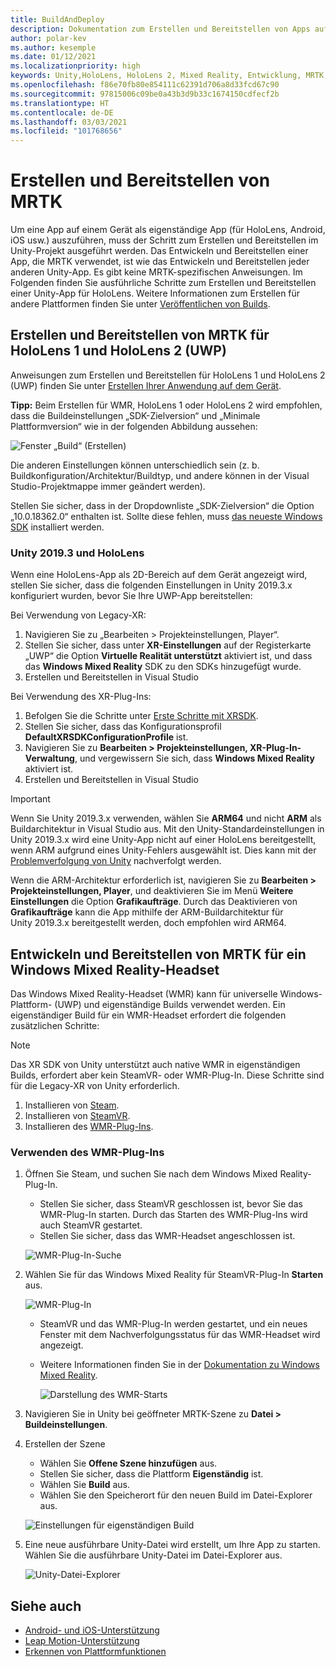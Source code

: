 ```yaml
---
title: BuildAndDeploy
description: Dokumentation zum Erstellen und Bereitstellen von Apps auf verschiedenen Geräten.
author: polar-kev
ms.author: kesemple
ms.date: 01/12/2021
ms.localizationpriority: high
keywords: Unity,HoloLens, HoloLens 2, Mixed Reality, Entwicklung, MRTK, Visual Studio, Android, iOS
ms.openlocfilehash: f86e70fb80e854111c62391d706a8d33fcd67c90
ms.sourcegitcommit: 97815006c09be0a43b3d9b33c1674150cdfecf2b
ms.translationtype: HT
ms.contentlocale: de-DE
ms.lasthandoff: 03/03/2021
ms.locfileid: "101768656"
---
```

# <a name="building-and-deploying-mrtk"></a>Erstellen und Bereitstellen von MRTK

Um eine App auf einem Gerät als eigenständige App (für HoloLens, Android, iOS usw.) auszuführen, muss der Schritt zum Erstellen und Bereitstellen im Unity-Projekt ausgeführt werden. Das Entwickeln und Bereitstellen einer App, die MRTK verwendet, ist wie das Entwickeln und Bereitstellen jeder anderen Unity-App. Es gibt keine MRTK-spezifischen Anweisungen. Im Folgenden finden Sie ausführliche Schritte zum Erstellen und Bereitstellen einer Unity-App für HoloLens.  Weitere Informationen zum Erstellen für andere Plattformen finden Sie unter [Veröffentlichen von Builds](https://docs.unity3d.com/Manual/PublishingBuilds.html).

## <a name="building-and-deploying-mrtk-to-hololens-1-and-hololens-2-uwp"></a>Erstellen und Bereitstellen von MRTK für HoloLens 1 und HoloLens 2 (UWP)

Anweisungen zum Erstellen und Bereitstellen für HoloLens 1 und HoloLens 2 (UWP) finden Sie unter [Erstellen Ihrer Anwendung auf dem Gerät](https://docs.microsoft.com/windows/mixed-reality/mrlearning-base-ch1#build-your-application-to-your-device).

**Tipp:** Beim Erstellen für WMR, HoloLens 1 oder HoloLens 2 wird empfohlen, dass die Buildeinstellungen „SDK-Zielversion“ und „Minimale Plattformversion“ wie in der folgenden Abbildung aussehen:

![Fenster „Build“ (Erstellen)](../features/images/getting-started/BuildWindow.png)

Die anderen Einstellungen können unterschiedlich sein (z. b. Buildkonfiguration/Architektur/Buildtyp, und andere können in der Visual Studio-Projektmappe immer geändert werden).

Stellen Sie sicher, dass in der Dropdownliste „SDK-Zielversion“ die Option „10.0.18362.0“ enthalten ist. Sollte diese fehlen, muss [das neueste Windows SDK](https://developer.microsoft.com/windows/downloads/windows-10-sdk) installiert werden.

### <a name="unity-20193-and-hololens"></a>Unity 2019.3 und HoloLens

Wenn eine HoloLens-App als 2D-Bereich auf dem Gerät angezeigt wird, stellen Sie sicher, dass die folgenden Einstellungen in Unity 2019.3.x konfiguriert wurden, bevor Sie Ihre UWP-App bereitstellen:

Bei Verwendung von Legacy-XR:

1. Navigieren Sie zu „Bearbeiten > Projekteinstellungen, Player“.
1. Stellen Sie sicher, dass unter **XR-Einstellungen** auf der Registerkarte „UWP“ die Option **Virtuelle Realität unterstützt** aktiviert ist, und dass das **Windows Mixed Reality** SDK zu den SDKs hinzugefügt wurde.
1. Erstellen und Bereitstellen in Visual Studio

Bei Verwendung des XR-Plug-Ins:

1. Befolgen Sie die Schritte unter [Erste Schritte mit XRSDK](../configuration/getting-started-with-mrtk-and-xrsdk.md).
1. Stellen Sie sicher, dass das Konfigurationsprofil **DefaultXRSDKConfigurationProfile** ist.
1. Navigieren Sie zu **Bearbeiten > Projekteinstellungen, XR-Plug-In-Verwaltung**, und vergewissern Sie sich, dass **Windows Mixed Reality** aktiviert ist.
1. Erstellen und Bereitstellen in Visual Studio

>[!IMPORTANT]
> Wenn Sie Unity 2019.3.x verwenden, wählen Sie **ARM64** und nicht **ARM** als Buildarchitektur in Visual Studio aus. Mit den Unity-Standardeinstellungen in Unity 2019.3.x wird eine Unity-App nicht auf einer HoloLens bereitgestellt, wenn ARM aufgrund eines Unity-Fehlers ausgewählt ist. Dies kann mit der [Problemverfolgung von Unity](https://issuetracker.unity3d.com/issues/enabling-graphics-jobs-in-2019-dot-3-x-results-in-a-crash-or-nothing-rendering-on-hololens-2) nachverfolgt werden.
>
> Wenn die ARM-Architektur erforderlich ist, navigieren Sie zu **Bearbeiten > Projekteinstellungen, Player**, und deaktivieren Sie im Menü **Weitere Einstellungen** die Option **Grafikaufträge**. Durch das Deaktivieren von **Grafikaufträge** kann die App mithilfe der ARM-Buildarchitektur für Unity 2019.3.x bereitgestellt werden, doch empfohlen wird ARM64.

## <a name="building-and-deploying-mrtk-to-a-windows-mixed-reality-headset"></a>Entwickeln und Bereitstellen von MRTK für ein Windows Mixed Reality-Headset

Das Windows Mixed Reality-Headset (WMR) kann für universelle Windows-Plattform- (UWP) und eigenständige Builds verwendet werden.  Ein eigenständiger Build für ein WMR-Headset erfordert die folgenden zusätzlichen Schritte:

> [!NOTE]
> Das XR SDK von Unity unterstützt auch native WMR in eigenständigen Builds, erfordert aber kein SteamVR- oder WMR-Plug-In. Diese Schritte sind für die Legacy-XR von Unity erforderlich.

1. Installieren von [Steam](https://store.steampowered.com/about/).
1. Installieren von [SteamVR](https://store.steampowered.com/app/250820/SteamVR/).
1. Installieren des [WMR-Plug-Ins](https://store.steampowered.com/app/719950/Windows_Mixed_Reality_for_SteamVR/).

### <a name="how-to-use-wmr-plugin"></a>Verwenden des WMR-Plug-Ins

1. Öffnen Sie Steam, und suchen Sie nach dem Windows Mixed Reality-Plug-In.
    - Stellen Sie sicher, dass SteamVR geschlossen ist, bevor Sie das WMR-Plug-In starten. Durch das Starten des WMR-Plug-Ins wird auch SteamVR gestartet.
    - Stellen Sie sicher, dass das WMR-Headset angeschlossen ist.

    ![WMR-Plug-In-Suche](../features/images/build-deploy/WMR/SteamSearchWMRPlugin.png)

1. Wählen Sie für das Windows Mixed Reality für SteamVR-Plug-In **Starten** aus.

    ![WMR-Plug-In](../features/images/build-deploy/WMR/WMRPlugin.png)

    - SteamVR und das WMR-Plug-In werden gestartet, und ein neues Fenster mit dem Nachverfolgungsstatus für das WMR-Headset wird angezeigt.
    - Weitere Informationen finden Sie in der [Dokumentation zu Windows Mixed Reality](https://support.microsoft.com/help/4053622/windows-10-play-steamvr-games-in-windows-mixed-reality).

        ![Darstellung des WMR-Starts](../features/images/build-deploy/WMR/WMRPluginActive.png)

1. Navigieren Sie in Unity bei geöffneter MRTK-Szene zu **Datei > Buildeinstellungen**.

1. Erstellen der Szene
    - Wählen Sie **Offene Szene hinzufügen** aus.
    - Stellen Sie sicher, dass die Plattform **Eigenständig** ist.
    - Wählen Sie **Build** aus.
    - Wählen Sie den Speicherort für den neuen Build im Datei-Explorer aus.

    ![Einstellungen für eigenständigen Build](../features/images/build-deploy/WMR/BuildSettingsStandaloneUnity.png)

1. Eine neue ausführbare Unity-Datei wird erstellt, um Ihre App zu starten. Wählen Sie die ausführbare Unity-Datei im Datei-Explorer aus.

    ![Unity-Datei-Explorer](../features/images/build-deploy/WMR/FileExplorerUnityExe.png)

## <a name="see-also"></a>Siehe auch

- [Android- und iOS-Unterstützung](../features/cross-platform/using-ar-foundation.md)
- [Leap Motion-Unterstützung](../features/cross-platform/leap-motion-mrtk.md)
- [Erkennen von Plattformfunktionen](../features/cross-platform/detecting-platform-capabilities.md)
